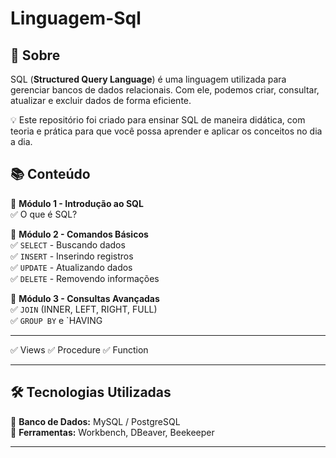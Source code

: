 # Linguagem-Sql

## 📖 Sobre  
SQL (**Structured Query Language**) é uma linguagem utilizada para gerenciar bancos de dados relacionais. Com ele, podemos criar, consultar, atualizar e excluir dados de forma eficiente.  

💡 Este repositório foi criado para ensinar SQL de maneira didática, com teoria e prática para que você possa aprender e aplicar os conceitos no dia a dia.  

## 📚 Conteúdo  
📌 **Módulo 1 - Introdução ao SQL**  
✅ O que é SQL?  

📌 **Módulo 2 - Comandos Básicos**  
✅ `SELECT` - Buscando dados  
✅ `INSERT` - Inserindo registros  
✅ `UPDATE` - Atualizando dados  
✅ `DELETE` - Removendo informações  

📌 **Módulo 3 - Consultas Avançadas**  
✅ `JOIN` (INNER, LEFT, RIGHT, FULL)  
✅ `GROUP BY` e `HAVING

-----------------------------
✅ Views
✅ Procedure
✅ Function
  
---

## 🛠 Tecnologias Utilizadas  
📌 **Banco de Dados:** MySQL / PostgreSQL  
📌 **Ferramentas:** Workbench, DBeaver, Beekeeper  

---

